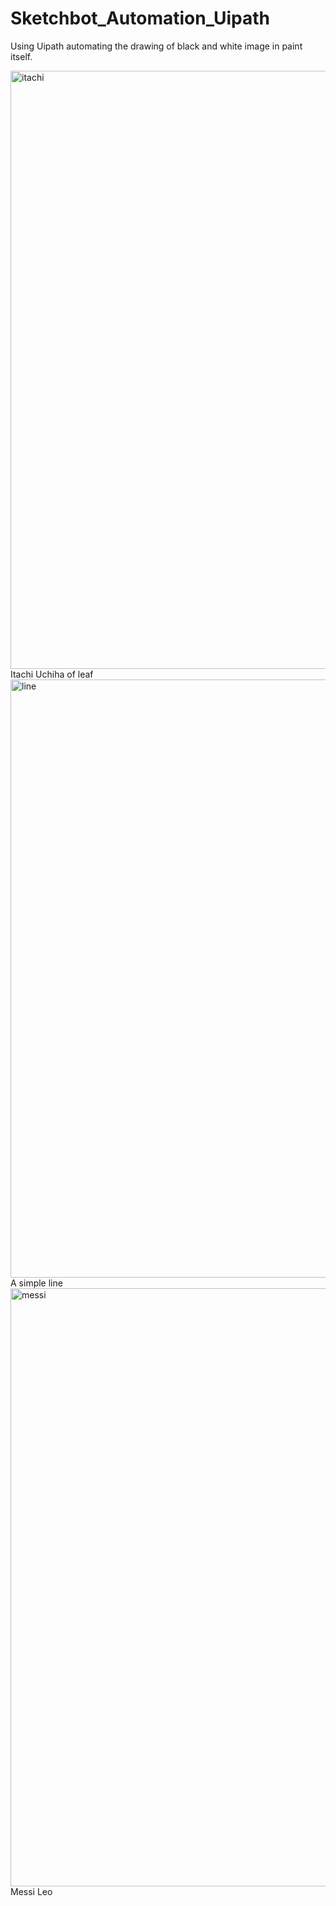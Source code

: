 # Sketchbot_Automation_Uipath
Using Uipath automating the drawing of black and white image in paint itself. 


<img width="957" alt="itachi" src="https://github.com/Yuvaraja-M/Sketchbot_Automation_Uipath/assets/84231769/2a9e81df-449f-4c09-8772-5a6f8f6ad139">
Itachi Uchiha of leaf
<img width="957" alt="line" src="https://github.com/Yuvaraja-M/Sketchbot_Automation_Uipath/assets/84231769/ccdea517-62cf-423c-930f-a0b04183083f">
A simple line
<img width="957" alt="messi" src="https://github.com/Yuvaraja-M/Sketchbot_Automation_Uipath/assets/84231769/f92507a2-aa1a-4553-b3d1-f18c38103c90">
Messi Leo
